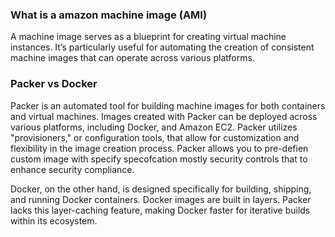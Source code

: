 ### What is a amazon machine image (AMI)

A machine image serves as a blueprint for creating virtual machine instances. It’s particularly useful for automating the creation of consistent machine images that can operate across various platforms.

### Packer vs Docker

Packer is an automated tool for building machine images for both containers and virtual machines. Images created with Packer can be deployed across various platforms, including Docker, and Amazon EC2. Packer utilizes "provisioners," or configuration tools, that allow for customization and flexibility in the image creation process. Packer allows you to pre-defien custom image with specify specofcation mostly security controls that to enhance security compliance.

Docker, on the other hand, is designed specifically for building, shipping, and running Docker containers. Docker images are built in layers. Packer lacks this layer-caching feature, making Docker faster for iterative builds within its ecosystem.
